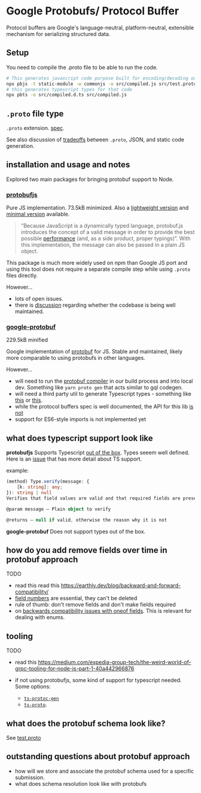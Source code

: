 # Google Protobufs/ Protocol Buffer

Protocol buffers are Google's language-neutral, platform-neutral, extensible mechanism for serializing structured data.

## Setup

You need to compile the .proto file to be able to run the code. 

```bash
# This generates javascript code purpose built for encoding/decoding our test.proto
npx pbjs -t static-module -w commonjs -o src/compiled.js src/test.proto
# this generates typescript types for that code
npx pbts -o src/compiled.d.ts src/compiled.js

```

## `.proto` file type

`.proto` extension. [spec](https://developers.google.com/protocol-buffers/docs/proto3).

See also discussion of [tradeoffs](https://github.com/protobufjs/protobuf.js/blob/d01394a1463062824c066b653aad53c449752202/cli/README.md#reflection-vs-static-code) between `.proto`, JSON, and static code generation.

## installation and usage and notes

Explored two main packages for bringing protobuf support to Node.

### [protobufjs](https://www.npmjs.com/package/protobufjs)

Pure JS implementation. 73.5kB minimized. Also a [lightweight version](https://github.com/dcodeIO/protobuf.js/tree/master/dist/light) and [minimal version](https://github.com/protobufjs/protobuf.js/tree/master/dist/minimal) available.

> ”Because JavaScript is a dynamically typed language, protobuf.js introduces the concept of a valid message in order to provide the best possible [performance](https://github.com/protobufjs/protobuf.js/#performance) (and, as a side product, proper typings)”. With this implementation, the message can also be passed in a plain JS object.

This package is much more widely used on npm than Google JS port and using this tool does not require a separate compile step while using `.proto` files directly.

However...

- lots of open issues.
- there is [discussion](https://github.com/protobufjs/protobuf.js/issues/1327#issue-527757006) regarding whether the codebase is being well maintained.

### [google-protobuf](https://www.npmjs.com/package/google-protobuf)

229.5kB minified

Google implementation of [protobuf](https://github.com/protocolbuffers/protobuf/tree/master/js) for JS. Stable and maintained, likely more comparable to using protobufs in other languages.

However...

- will need to run the [protobuf compiler](https://github.com/protocolbuffers/protobuf#protocol-compiler-installation) in our build process and into local dev. Something like `yarn proto gen` that acts similar to gql codegen.
- will need a third party util to generate Typescript types - something like [this](https://github.com/improbable-eng/ts-protoc-gen#readme) or [this](https://github.com/stephenh/ts-proto).
- while the protocol buffers spec is well documented, the API for this lib [is not](https://github.com/protocolbuffers/protobuf/tree/master/js#api)
- support for ES6-style imports is not implemented yet

## what does typescript support look like

**protobufjs**
Supports Typescript [out of the box](https://github.com/protobufjs/protobuf.js/#usage-with-typescript). Types seeem well defined. Here is an [issue](https://github.com/protobufjs/protobuf.js/issues/1327) that has more detail about TS support.

example:

```typescript
(method) Type.verify(message: {
    [k: string]: any;
}): string | null
Verifies that field values are valid and that required fields are present.

@param message — Plain object to verify

@returns — null if valid, otherwise the reason why it is not
```

**google-protobuf**
Does not support types out of the box.

## how do you add remove fields over time in protobuf approach

TODO

- read this read this https://earthly.dev/blog/backward-and-forward-compatibility/
- [field numbers](https://developers.google.com/protocol-buffers/docs/proto3#assigning_field_numbers) are essential, they can't be deleted
- rule of thumb: don't remove fields and don't make fields required
- on [backwards compatibility issues with oneof fields](https://developers.google.com/protocol-buffers/docs/proto3#backwards-compatibility_issues). This is relevant for dealing with enums.

## tooling

TODO

- read this https://medium.com/expedia-group-tech/the-weird-world-of-grpc-tooling-for-node-js-part-1-40a442966876

- if not using protobufjs, some kind of support for typescript needed. Some options:
  - [`ts-protoc-gen`](https://github.com/improbable-eng/ts-protoc-gen#readme)
  - [`ts-proto`](https://github.com/stephenh/ts-proto).

## what does the protobuf schema look like?

See [test.proto](./src/test.proto)

## outstanding questions about protobuf approach

- how will we store and associate the protobuf schema used for a specific submission.
- what does schema resolution look like with protobufs
